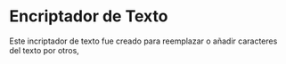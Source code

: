 <h1>Encriptador de Texto </h1>
Este incriptador de texto fue creado para reemplazar  o añadir caracteres del texto por otros,
